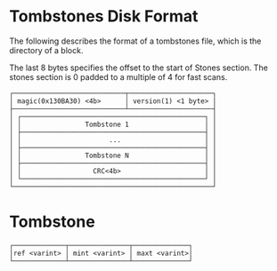 # Tombstones Disk Format

The following describes the format of a tombstones file, which is the directory of a block.

The last 8 bytes specifies the offset to the start of Stones section.
The stones section is 0 padded to a multiple of 4 for fast scans.

```
┌────────────────────────────┬─────────────────────┐
│ magic(0x130BA30) <4b>      │ version(1) <1 byte> │
├────────────────────────────┴─────────────────────┤
│ ┌──────────────────────────────────────────────┐ │
│ │                Tombstone 1                   │ │
│ ├──────────────────────────────────────────────┤ │
│ │                      ...                     │ │
│ ├──────────────────────────────────────────────┤ │
│ │                Tombstone N                   │ │
│ ├──────────────────────────────────────────────┤ │
│ │                  CRC<4b>                     │ │
│ └──────────────────────────────────────────────┘ │
└──────────────────────────────────────────────────┘
```

# Tombstone 

```
┌─────────────┬───────────────┬──────────────┐
│ref <varint> │ mint <varint> │ maxt <varint>│
└─────────────┴───────────────┴──────────────┘
```
